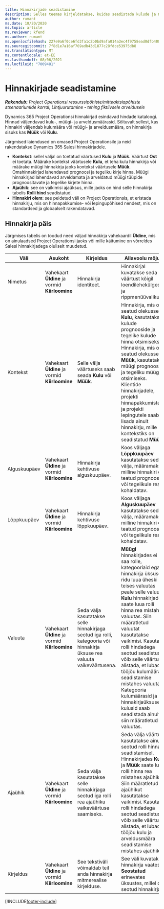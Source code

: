 ```yaml
---
title: Hinnakirjade seadistamine
description: Selles teemas kirjeldatakse, kuidas seadistada kulude ja müügi hinnakirju.
author: rumant
ms.date: 10/20/2020
ms.topic: article
ms.reviewer: kfend
ms.author: rumant
ms.openlocfilehash: 227e9a6f0ce6fd3fa1c2b0bd9afa014a3ec4f9758ead0dfb408156535692575c
ms.sourcegitcommit: 7f8d1e7a16af769adb43d1877c28fdce53975db8
ms.translationtype: MT
ms.contentlocale: et-EE
ms.lasthandoff: 08/06/2021
ms.locfileid: "7009481"
---
```

# <a name="set-up-price-lists"></a>Hinnakirjade seadistamine

_**Rakendub:** Project Operationsi ressurssipõhiste/mitteaktsiapõhiste stsenaariumide korral,  Lihtjuurutamine - tehing fiktiivsele arveldusele_

Dynamics 365 Project Operationsi hinnakirjad esindavad hindade kataloogi. Hinnad väljendavad kulu-, müügi- ja arveldusmäärasid. Sõltuvalt sellest, kas hinnakiri väljendab kulumäära või müügi- ja arveldusmäära, on hinnakirja sisuks kas **Müük** või **Kulu**.

Järgmised laiendused on omased Project Operationsile ja neid rakendatakse Dynamics 365 Salesi hinnakirjadele.

- **Kontekst**: sellel väljal on toetatud väärtused **Kulu** ja **Müük**. Väärtust **Ost** ei toetata. Määrake kontekst väärtusele **Kulu**, et teha kulu hinnakirja või määrake müügi hinnakirja jaoks kontekst väärtusele **Müük**. Omahinnakirjad lahendavad prognoosi ja tegeliku kirje hinna. Müügi hinnakirjad lahendavad arveldamata ja arveldatud müügi tüüpide prognoositavate ja tegelike kirjete hinna.
- **Ajaühik**: see on vaikimisi ajaüksus, mille jaoks on hind selle hinnakirja tabelis **Rolli hind** seadistatud.
- **Hinnakiri olem**: see peidetud väli on Project Operationsis, et eristada hinnakirju, mis on hinnapakkumise- või lepingupõhised nendest, mis on standardsed ja globaalselt rakendatavad.

## <a name="price-list-header"></a>Hinnakirja päis

Järgmises tabelis on toodud need väljad hinnakirja vahekaardil **Üldine**, mis on ainulaadsed Project Operationsi jaoks või mille käitumine on võrreldes Salesi hinnakirjadega oluliselt muudetud.

| Väli | Asukoht | Kirjeldus | Allavoolu mõjud |
| --- | --- | --- | --- |
| Nimetus | Vahekaart **Üldine** ja vormid **Kiirloomine** | Hinnakirja identiteet. | Hinnakirjal kuvatakse seda väärtust kõigil loendilehekülgedel ja rippmenüüvalikutel.|
| Kontekst | Vahekaart **Üldine** ja vormid **Kiirloomine** | Selle välja väärtuseks saab seada **Kulu** või **Müük**. | Hinnakirja, mis on seatud olekusse **Kulu**, kasutatakse kulude prognooside ja tegelike kulude hinna otsimiseks. Hinnakirja, mis on seatud olekusse **Müük**, kasutatakse müügi prognooside ja tegeliku müügi otsimiseks. Klientide hinnakirjadele, projekti hinnapakkumistele ja projekti lepingutele saab lisada ainult hinnakirju, mille kontekstiks on seadistatud **Müük**. |
| Alguskuupäev | Vahekaart **Üldine** ja vormid **Kiirloomine** | Hinnakirja kehtivuse alguskuupäev. | Koos väljaga **Lõppkuupäev** kasutatakse seda välja, määramaks, milline hinnakiri on teatud prognoosile või tegelikule reale kohaldatav. |
| Lõppkuupäev | Vahekaart **Üldine** ja vormid **Kiirloomine** | Hinnakirja kehtivuse lõppkuupäev. | Koos väljaga **Alguskuupäev** kasutatakse seda välja, määramaks, milline hinnakiri on teatud prognoosile või tegelikule reale kohaldatav. |
| Valuuta | Vahekaart **Üldine** ja vormid **Kiirloomine** | Seda välja kasutatakse selle hinnakirjaga seotud iga rolli, kategooria või hinnakirja üksuse rea valuuta vaikeväärtusena. | **Müügi** hinnakirjades ei saa rolle, kategooriaid ega hinnakirja üksuse ridu luua üheski teises valuutas peale selle valuuta. **Kulu** hinnakirjades saate luua rolli hinna rea mistahes valuutas. Siin määratletud valuutat kasutatakse vaikimisi. Kasutaja rolli hindadega seotud seadistus võib selle väärtuse alistada, et lubada tööjõu kulumäära seadistamise mistahes valuutas. Kategooria kulumäärasid ja hinnakirjaüksuse kulusid saab seadistada ainult siin määratletud valuutas. |
| Ajaühik | Vahekaart **Üldine** ja vormid **Kiirloomine** | Seda välja kasutatakse selle hinnakirjaga seotud iga rolli rea ajaühiku vaikeväärtuse saamiseks. | Seda välja väärtust kasutatakse ainult seotud rolli hinna seadistamisel. Hinnakirjades **Kulu** ja **Müük** saate luua rolli hinna rea mistahes ajaühikus. Siin määratletud ajaühikut kasutatakse vaikimisi. Kasutaja rolli hindadega seotud seadistus võib selle väärtuse alistada, et lubada tööjõu kulu ja arveldusmäära seadistamise mistahes ajaühikus. |
| Kirjeldus | Vahekaart **Üldine** ja vormid **Kiirloomine** | See tekstiväli võimaldab teil anda hinnakirja mitmerealise kirjelduse. | See väli kuvatakse hinnakirja vaates **Seostatud** erinevates üksustes, millel on seotud hinnakirjad. |


[!INCLUDE[footer-include](../includes/footer-banner.md)]